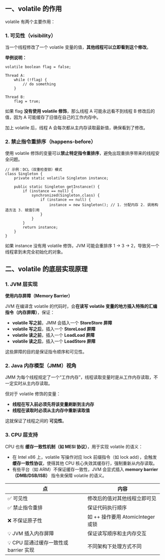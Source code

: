 ## **一、volatile 的作用**

volatile 有两个主要作用：

### **1. 可见性（visibility）**

当一个线程修改了一个 volatile 变量的值，**其他线程可以立即看到这个修改**。

**举例说明：**

```
volatile boolean flag = false;

Thread A:
    while (!flag) {
        // do something
    }

Thread B:
    flag = true;
```

如果 flag **没有使用 volatile 修饰**，那么线程 A 可能永远看不到线程 B 修改后的值，因为 A 可能缓存了旧值在自己的工作内存中。

加上 volatile 后，线程 A 会每次都从主内存读取最新值，确保看到了修改。



### **2. 禁止指令重排序（happens-before）**

使用 volatile 修饰的变量可以**禁止特定指令重排序**，避免出现重排序带来的线程安全问题。

```
// 示例：DCL（双重检查锁）模式
class Singleton {
    private static volatile Singleton instance;

    public static Singleton getInstance() {
        if (instance == null) {
            synchronized(Singleton.class) {
                if (instance == null) {
                    instance = new Singleton(); // 1. 分配内存 2. 调用构造方法 3. 赋值引用
                }
            }
        }
        return instance;
    }
}
```

如果 instance 没有用 volatile 修饰，JVM 可能会重排序 1 → 3 → 2，导致另一个线程拿到未完全初始化的对象。



## **二、volatile 的底层实现原理**



### **1. JVM 层实现**

**使用内存屏障（Memory Barrier）**

JVM 在编译含 volatile 的代码时，会**在读写 volatile 变量的地方插入特殊的汇编指令（内存屏障）**，保证：

- **volatile 写之前**，JMM 会插入一个 **StoreStore 屏障**
- **volatile 写之后**，插入一个 **StoreLoad 屏障**
- **volatile 读之前**，插入一个 **LoadLoad 屏障**
- **volatile 读之后**，插入一个 **LoadStore 屏障**

这些屏障的目的是保证指令顺序和可见性。



### **2. Java 内存模型（JMM）视角**

JMM 为每个线程规定了一个“工作内存”，线程读取变量时是从工作内存读取，不一定实时从主内存读取。

但对于 volatile 修饰的变量：

- **线程在写入前必须先将该变量刷新到主内存**
- **线程在读取时必须从主内存中重新读取值**

这就保证了线程之间的 **可见性**。



### **3. CPU 层支持**

CPU 也有 **缓存一致性机制（如 MESI 协议）**，用于实现 volatile 的语义：

- 在 Intel x86 上，volatile 写操作对应 lock 前缀指令（如 lock add），会触发 **缓存一致性协议**，使得其他 CPU 核心失效其缓存行，强制重新从内存读取。
- 有些平台（如 ARM）不保证缓存一致性，JVM 会显式插入 **memory barrier（DMB/DSB/ISB）** 指令来保障 volatile 的语义。





| **点**                                | **内容**                          |
| ------------------------------------- | --------------------------------- |
| ✅ 可见性                              | 修改后的值对其他线程立即可见      |
| ✅ 禁止指令重排                        | 保证代码执行顺序                  |
| ❌ 不保证原子性                        | 如 ++ 操作要用 AtomicInteger 或锁 |
| 💡 JVM 插入内存屏障                    | 保证读写顺序和主内存交互          |
| 💡 CPU 层通过缓存一致性或 barrier 实现 | 不同架构下处理方式不同            |